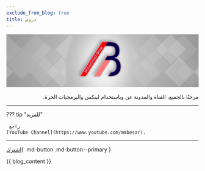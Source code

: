 ```yaml
---
exclude_from_blog: true
title: دروس
---
```


![banar](assets/banar.jpg)

<div dir="rtl">
مرحبًا بالجميع، القناة والمدونة عن وباستخدام لينكس والبرمجيات الحرة.
</div>

--- 

??? tip "للمزيد"

     راجع  
    [YouTube Channel](https://www.youtube.com/mmbesar).

---


[اشترك](https://www.youtube.com/channel/UCjZ_ifSOVbTclLOB2ChMoAg?sub_confirmation=1){ .md-button .md-button--primary }

{{ blog_content }}
